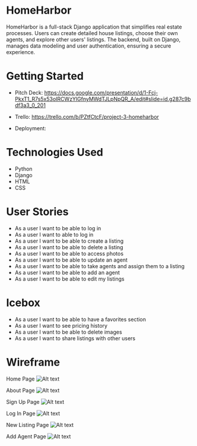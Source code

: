 # HomeHarbor

HomeHarbor is a full-stack Django application that simplifies real estate processes. Users can create detailed house listings, choose their own agents, and explore other users' listings. The backend, built on Django, manages data modeling and user authentication, ensuring a secure experience.

# Getting Started

- Pitch Deck: https://docs.google.com/presentation/d/1-Fcj-PkxT1_R7s5x53oIRCWzYlGfnyMWdTJLpNpQR_A/edit#slide=id.g287c9bdf3a3_0_201

- Trello: https://trello.com/b/PZtfCtcF/project-3-homeharbor

- Deployment:

# Technologies Used

- Python
- Django
- HTML
- CSS
# User Stories

- As a user I want to be able to log in
- As a user I want to able to log in
- As a user I want to be able to create a listing
- As a user I want to be able to delete a listing
- As a user I want to be able to access photos
- As a user I want to be able to update an agent
- As a user I want to be able to take agents and assign them to a listing
- As a user I want to be able to add an agent
- As a user I want to be able to edit my listings

# Icebox

- As a user I want to be able to have a favorites section
- As a user I want to see pricing history
- As a user I want to be able to delete images
- As a user I want to share listings with other users

# Wireframe

Home Page
![Alt text](main_app/static/images/!%5BHomePage%5D(images:Wireframe.png).png)

About Page
![Alt text](main_app/static/images/!%5BAbout%5D(images:Wireframe.png).png)

Sign Up Page
![Alt text](main_app/static/images/!%5BSignUp%5D(images:Wireframe.png).png)

Log In Page
![Alt text](main_app/static/images/!%5BLogIn%5D(images:Wireframe.png).png)

New Listing Page
![Alt text](main_app/static/images/!%5BNewListing%5D(images:Wireframe.png).png)

Add Agent Page
![Alt text](main_app/static/images/!%5BAddAgent%5D(images:Wireframe.png).png)

